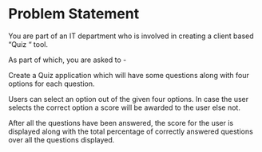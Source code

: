 # Problem Statement
You are part of an IT department who is involved in creating a client based “Quiz “ tool.

As part of which, you are asked to -

Create a Quiz application which will have some questions along with four options for each question.

Users can select an option out of the given four options. In case the user selects the correct option a score will be awarded to the user else not.

After all the questions have been answered, the score for the user is displayed along with the total percentage of correctly answered
questions over all the questions displayed.
